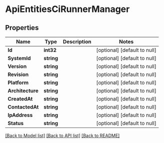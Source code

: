 # ApiEntitiesCiRunnerManager

## Properties
Name | Type | Description | Notes
------------ | ------------- | ------------- | -------------
**Id** | **int32** |  | [optional] [default to null]
**SystemId** | **string** |  | [optional] [default to null]
**Version** | **string** |  | [optional] [default to null]
**Revision** | **string** |  | [optional] [default to null]
**Platform** | **string** |  | [optional] [default to null]
**Architecture** | **string** |  | [optional] [default to null]
**CreatedAt** | **string** |  | [optional] [default to null]
**ContactedAt** | **string** |  | [optional] [default to null]
**IpAddress** | **string** |  | [optional] [default to null]
**Status** | **string** |  | [optional] [default to null]

[[Back to Model list]](../README.md#documentation-for-models) [[Back to API list]](../README.md#documentation-for-api-endpoints) [[Back to README]](../README.md)


